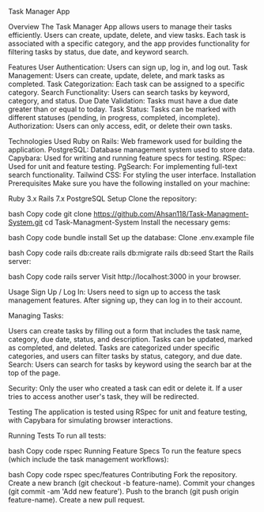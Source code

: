 Task Manager App

Overview
The Task Manager App allows users to manage their tasks efficiently. Users can create, update, delete, and view tasks. Each task is associated with a specific category, and the app provides functionality for filtering tasks by status, due date, and keyword search.

Features
User Authentication: Users can sign up, log in, and log out.
Task Management: Users can create, update, delete, and mark tasks as completed.
Task Categorization: Each task can be assigned to a specific category.
Search Functionality: Users can search tasks by keyword, category, and status.
Due Date Validation: Tasks must have a due date greater than or equal to today.
Task Status: Tasks can be marked with different statuses (pending, in progress, completed, incomplete).
Authorization: Users can only access, edit, or delete their own tasks.

Technologies Used
Ruby on Rails: Web framework used for building the application.
PostgreSQL: Database management system used to store data.
Capybara: Used for writing and running feature specs for testing.
RSpec: Used for unit and feature testing.
PgSearch: For implementing full-text search functionality.
Tailwind CSS: For styling the user interface.
Installation
Prerequisites
Make sure you have the following installed on your machine:

Ruby 3.x
Rails 7.x
PostgreSQL
Setup
Clone the repository:

bash
Copy code
git clone https://github.com/Ahsan118/Task-Managment-System.git
cd Task-Managment-System
Install the necessary gems:

bash
Copy code
bundle install
Set up the database:
Clone .env.example file 

bash
Copy code
rails db:create
rails db:migrate
rails db:seed
Start the Rails server:

bash
Copy code
rails server
Visit http://localhost:3000 in your browser.

Usage
Sign Up / Log In: Users need to sign up to access the task management features. After signing up, they can log in to their account.

Managing Tasks:

Users can create tasks by filling out a form that includes the task name, category, due date, status, and description.
Tasks can be updated, marked as completed, and deleted.
Tasks are categorized under specific categories, and users can filter tasks by status, category, and due date.
Search: Users can search for tasks by keyword using the search bar at the top of the page.

Security: Only the user who created a task can edit or delete it. If a user tries to access another user's task, they will be redirected.

Testing
The application is tested using RSpec for unit and feature testing, with Capybara for simulating browser interactions.

Running Tests
To run all tests:

bash
Copy code
rspec
Running Feature Specs
To run the feature specs (which include the task management workflows):

bash
Copy code
rspec spec/features
Contributing
Fork the repository.
Create a new branch (git checkout -b feature-name).
Commit your changes (git commit -am 'Add new feature').
Push to the branch (git push origin feature-name).
Create a new pull request.
